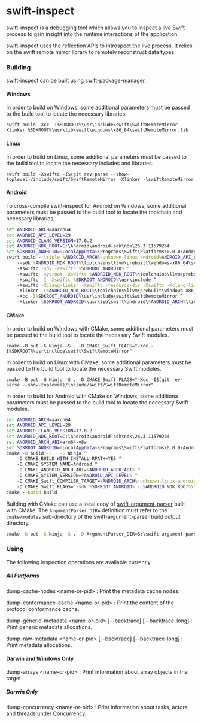# swift-inspect

swift-inspect is a debugging tool which allows you to inspect a live Swift process to gain insight into the runtime interactions of the application.

swift-inspect uses the reflection APIs to introspect the live process.  It relies on the swift remote mirror library to remotely reconstruct data types.

### Building

swift-inspect can be built using [swift-package-manager](https://github.com/swiftlang/swift-package-manager).

#### Windows

In order to build on Windows, some additional parameters must be passed to the build tool to locate the necessary libraries.

~~~
swift build -Xcc -I%SDKROOT%\usr\include\swift\SwiftRemoteMirror -Xlinker %SDKROOT%\usr\lib\swift\windows\x86_64\swiftRemoteMirror.lib
~~~

#### Linux

In order to build on Linux, some additional parameters must be passed to the build tool to locate the necessary includes and libraries.

~~~
swift build -Xswiftc -I$(git rev-parse --show-toplevel)/include/swift/SwiftRemoteMirror -Xlinker -lswiftRemoteMirror
~~~

#### Android

To cross-compile swift-inspect for Android on Windows, some additional parameters must be passed to the build tool to locate the toolchain and necessary libraries.

~~~cmd
set ANDROID_ARCH=aarch64
set ANDROID_API_LEVEL=29
set ANDROID_CLANG_VERSION=17.0.2
set ANDROID_NDK_ROOT=C:\Android\android-sdk\ndk\26.3.11579264
set SDKROOT_ANDROID=%LocalAppData%\Programs\Swift\Platforms\0.0.0\Android.platform\Developer\SDKs\Android.sdk
swift build --triple %ANDROID_ARCH%-unknown-linux-android%ANDROID_API_LEVEL% ^
    --sdk %ANDROID_NDK_ROOT%\toolchains\llvm\prebuilt\windows-x86_64\sysroot ^
    -Xswiftc -sdk -Xswiftc %SDKROOT_ANDROID% ^
    -Xswiftc -sysroot -Xswiftc %ANDROID_NDK_ROOT%\toolchains\llvm\prebuilt\windows-x86_64\sysroot ^
    -Xswiftc -I -Xswiftc %SDKROOT_ANDROID%\usr\include ^
    -Xswiftc -Xclang-linker -Xswiftc -resource-dir -Xswiftc -Xclang-linker -Xswiftc %ANDROID_NDK_ROOT%\toolchains\llvm\prebuilt\windows-x86_64\lib\clang\%ANDROID_CLANG_VERSION% ^
    -Xlinker -L%ANDROID_NDK_ROOT%\toolchains\llvm\prebuilt\windows-x86_64\lib\clang\%ANDROID_CLANG_VERSION%\lib\linux\%ANDROID_ARCH% ^
    -Xcc -I%SDKROOT_ANDROID%\usr\include\swift\SwiftRemoteMirror ^
    -Xlinker %SDKROOT_ANDROID%\usr\lib\swift\android\%ANDROID_ARCH%\libswiftRemoteMirror.so
~~~

#### CMake

In order to build on Windows with CMake, some additional parameters must be passed to the build tool to locate the necessary Swift modules.

~~~
cmake -B out -G Ninja -S . -D CMAKE_Swift_FLAGS="-Xcc -I%SDKROOT%\usr\include\swift\SwiftRemoteMirror"
~~~

In order to build on Linux with CMake, some additional parameters must be passed to the build tool to locate the necessary Swift modules.

~~~
cmake -B out -G Ninja -S . -D CMAKE_Swift_FLAGS="-Xcc -I$(git rev-parse --show-toplevel)/include/swift/SwiftRemoteMirror"
~~~

In order to build for Android with CMake on Windows, some additiona parameters must be passed to the build tool to locate the necessary Swift modules.

~~~cmd
set ANDROID_ARCH=aarch64
set ANDROID_API_LEVEL=29
set ANDROID_CLANG_VERSION=17.0.2
set ANDROID_NDK_ROOT=C:\Android\android-sdk\ndk\26.3.11579264
set ANDROID_ARCH_ABI=arm64-v8a
set SDKROOT_ANDROID=%LocalAppData%\Programs\Swift\Platforms\0.0.0\Android.platform\Developer\SDKs\Android.sdk
cmake -B build -S . -G Ninja ^
    -D CMAKE_BUILD_WITH_INSTALL_RPATH=YES ^
    -D CMAKE_SYSTEM_NAME=Android ^
    -D CMAKE_ANDROID_ARCH_ABI=%ANDROID_ARCH_ABI% ^
    -D CMAKE_SYSTEM_VERSION=%ANDROID_API_LEVEL% ^
    -D CMAKE_Swift_COMPILER_TARGET=%ANDROID_ARCH%-unknown-linux-android%ANDROID_API_LEVEL% ^
    -D CMAKE_Swift_FLAGS="-sdk %SDKROOT_ANDROID% -L%ANDROID_NDK_ROOT%\toolchains\llvm\prebuilt\windows-x86_64\lib\clang\%ANDROID_CLANG_VERSION%\lib\linux\%ANDROID_ARCH% -Xclang-linker -resource-dir -Xclang-linker %ANDROID_NDK_ROOT%\toolchains\llvm\prebuilt\windows-x86_64\lib\clang\%ANDROID_CLANG_VERSION% -Xcc -I%SDKROOT_ANDROID%\usr\include -I%SDKROOT_ANDROID%\usr\include\swift\SwiftRemoteMirror" ^
cmake --build build
~~~

Building with CMake can use a local copy of [swift-argument-parser](https://github.com/apple/swift-argument-parser) built with CMake.
The `ArgumentParser_DIR=` definition must refer to the `cmake/modules` sub-directory of the swift-argument-parser build output directory.
~~~cmd
cmake -b out -G Ninja -S . -D ArgumentParser_DIR=S:\swift-argument-parser\build\cmake\modules
~~~

### Using

The following inspection operations are available currently.

##### All Platforms

dump-cache-nodes &lt;name-or-pid&gt;
: Print the metadata cache nodes.

dump-conformance-cache &lt;name-or-pid&gt;
: Print the content of the protocol conformance cache.

dump-generic-metadata &lt;name-or-pid&gt; [--backtrace] [--backtrace-long]
: Print generic metadata allocations.

dump-raw-metadata &lt;name-or-pid&gt; [--backtrace] [--backtrace-long]
: Print metadata allocations.

#### Darwin and Windows Only

dump-arrays &lt;name-or-pid&gt;
: Print information about array objects in the target

##### Darwin Only

dump-concurrency &lt;name-or-pid&gt;
: Print information about tasks, actors, and threads under Concurrency.
